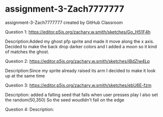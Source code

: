 # assignment-3-Zach7777777
assignment-3-Zach7777777 created by GitHub Classroom

Question 1: https://editor.p5js.org/zachary.w.smith/sketches/Go_H51F4h

Description:Added my ghost pfp sprite and made it move along the x axis. Decided to make the back drop darker colors and I added a moon so it kind of matches the ghost.

Question 2: https://editor.p5js.org/zachary.w.smith/sketches/jBdZIw4Lp

Description:Since my sprite already raised its arm I decided to make it look up at the same time

Question 3: https://editor.p5js.org/zachary.w.smith/sketches/ebU6E-fzm

Description: added a falling seed that falls when user presses play I also set the random(50,350) So the seed woudldn't fall on the edge 

Question 4: 
Description:
